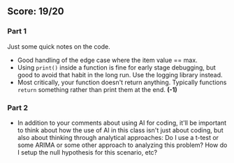 ## Score: 19/20

### Part 1

Just some quick notes on the code.

* Good handling of the edge case where the item value == max.
* Using `print()` inside a function is fine for early stage debugging, but good to avoid that habit in the long run. Use the logging library instead.
* Most critically, your function doesn't return anything. Typically functions `return` something rather than print them at the end. **(-1)**

### Part 2

* In addition to your comments about using AI for coding, it'll be important to think about how the use of AI in this class isn't just about coding, but also about thinking through analytical approaches: Do I use a t-test or some ARIMA or some other approach to analyzing this problem? How do I setup the null hypothesis for this scenario, etc?
